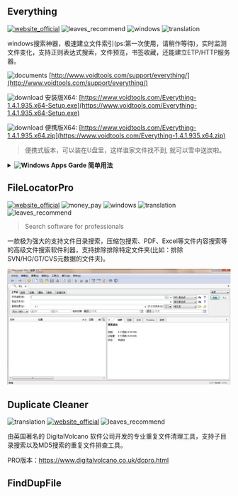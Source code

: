 ## Everything
[![website_official](https://gitbook07.oss-cn-hangzhou.aliyuncs.com/website_official.svg)](http://www.voidtools.com/) ![leaves_recommend](https://gitbook07.oss-cn-hangzhou.aliyuncs.com/leaves_rec.svg) ![windows](https://gitbook07.oss-cn-hangzhou.aliyuncs.com/windows.svg) ![translation](https://gitbook07.oss-cn-hangzhou.aliyuncs.com/translation.svg) 

windows搜索神器，极速建立文件索引\(ps:第一次使用，请稍作等待\)，实时监测文件变化，支持正则表达式搜索，文件预览，书签收藏，还能建立ETP/HTTP服务器。

![documents](https://gitbook07.oss-cn-hangzhou.aliyuncs.com/documents.svg) [http://www.voidtools.com/support/everything/](http://www.voidtools.com/support/everything/)

![download](https://gitbook07.oss-cn-hangzhou.aliyuncs.com/download.svg) 安装版X64: [https://www.voidtools.com/Everything-1.4.1.935.x64-Setup.exe](https://www.voidtools.com/Everything-1.4.1.935.x64-Setup.exe)

![download](https://gitbook07.oss-cn-hangzhou.aliyuncs.com/download.svg) 便携版X64: [https://www.voidtools.com/Everything-1.4.1.935.x64.zip](https://www.voidtools.com/Everything-1.4.1.935.x64.zip)
> 便携式版本，可以装在U盘里，这样谁家文件找不到, 就可以雪中送炭啦。

<details>
  <summary><b><img alt="Windows Apps Garde" src="https://gitbook07.oss-cn-hangzhou.aliyuncs.com/leaves_use.svg"> 简单用法</b></summary>
<p>  
比如我们要搜索D盘<code>cocofiles</code>文件夹下，包含单词：<code>Trees</code>的文件(精确搜索、大小写敏感) 但不含单词<code>flowers</code>的文件, 就可以敲下命令：
</p>  
<code>
case:wholeword:Trees !flowers "D:\cocofiles\"
</code>
<ul>
    <li>也可以将自己经常搜索的路径保存到筛选器中，比如上述的`"D:\cocofiles\"`。
</li>
    <li>或者可以把搜索结果,保存在书签中，以被下次使用。
</li>
    <li>如果没带移动硬盘 甚至可以把之前的移动硬盘索引保存到后缀名为\`efu\`的索引文件中，随时随地取用。
</li>
    <li>可建立ETP服务器用于搜索局域网电脑的所有文件，建立HTTP服务器用于局域网文件共享。
</li>
</ul>
</details>

## FileLocatorPro
[![website_official](https://gitbook07.oss-cn-hangzhou.aliyuncs.com/website_official.svg)](https://www.mythicsoft.com/filelocatorpro/) ![money_pay](https://gitbook07.oss-cn-hangzhou.aliyuncs.com/money_pay.svg) ![windows](https://gitbook07.oss-cn-hangzhou.aliyuncs.com/windows.svg) ![translation](https://gitbook07.oss-cn-hangzhou.aliyuncs.com/translation.svg) ![leaves_recommend](https://gitbook07.oss-cn-hangzhou.aliyuncs.com/leaves_rec.svg)

> Search software for professionals

一款极为强大的支持文件目录搜索，压缩包搜索、PDF、Excel等文件内容搜索等的高级文件搜索软件利器，支持排除排除特定文件夹(比如：排除SVN/HG/GT/CVS元数据的文件夹)。

![](../../.gitbook/assets/z-pruductivity-file-filelocatorpro.jpg)

## Duplicate Cleaner
![translation](https://gitbook07.oss-cn-hangzhou.aliyuncs.com/translation.svg) [![website_official](https://gitbook07.oss-cn-hangzhou.aliyuncs.com/website_official.svg)](https://www.digitalvolcano.co.uk/duplicatecleaner.html) ![leaves_recommend](https://gitbook07.oss-cn-hangzhou.aliyuncs.com/leaves_rec.svg)

由英国著名的 DigitalVolcano 软件公司开发的专业重复文件清理工具，支持子目录搜索以及MD5搜索的重复文件排查工具。

PRO版本：https://www.digitalvolcano.co.uk/dcpro.html

## FindDupFile



